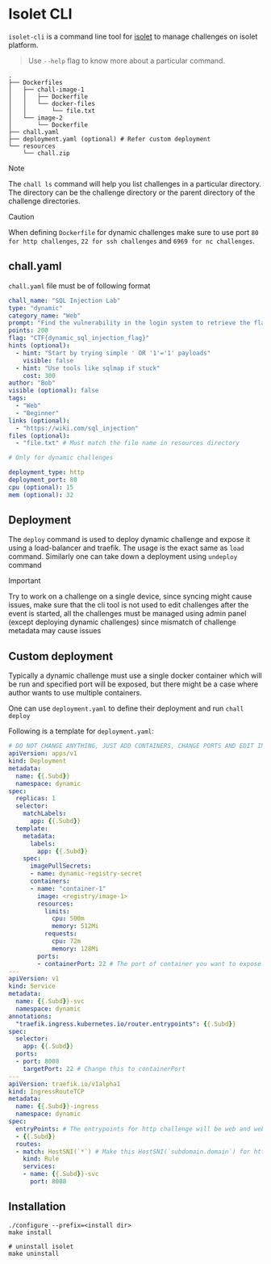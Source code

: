 # Isolet CLI

`isolet-cli` is a command line tool for [isolet](https://github.com/thealpha16/isolet) to manage challenges on isolet platform. 

> Use `--help` flag to know more about a particular command.

```
.
├── Dockerfiles
│   ├── chall-image-1
│   │   ├── Dockerfile
│   │   └── docker-files
│   │       └── file.txt
│   └── image-2
│       └── Dockerfile
├── chall.yaml
├── deployment.yaml (optional) # Refer custom deployment
└── resources
    └── chall.zip
```

> [!NOTE]
> The `chall ls` command will help you list challenges in a particular directory. The directory can be the challenge directory or the parent directory of the challenge directories.

> [!CAUTION]
> When defining `Dockerfile` for dynamic challenges make sure to use port `80 for http challenges`, `22 for ssh challenges` and `6969 for nc challenges`.


## chall.yaml
`chall.yaml` file must be of following format

```yaml
chall_name: "SQL Injection Lab"
type: "dynamic"
category_name: "Web"
prompt: "Find the vulnerability in the login system to retrieve the flag."
points: 200
flag: "CTF{dynamic_sql_injection_flag}"
hints (optional):
  - hint: "Start by trying simple ' OR '1'='1' payloads"
    visible: false
  - hint: "Use tools like sqlmap if stuck"
    cost: 300
author: "Bob"
visible (optional): false
tags:
  - "Web"
  - "Beginner"
links (optional):
  - "https://wiki.com/sql_injection"
files (optional):
  - "file.txt" # Must match the file name in resources directory

# Only for dynamic challenges

deployment_type: http
deployment_port: 80
cpu (optional): 15
mem (optional): 32
```

## Deployment
The `deploy` command is used to deploy dynamic challenge and expose it using a load-balancer and traefik. The usage is the exact same as  `load` command.
Similarly one can take down a deployment using `undeploy` command

> [!IMPORTANT]
> Try to work on a challenge on a single device, since syncing might cause issues, make sure that the cli tool is not used to edit challenges after the event is started, all the challenges must be managed using admin panel (except deploying dynamic challenges) since mismatch of challenge metadata may cause issues 

## Custom deployment
Typically a dynamic challenge must use a single docker container which will be run and specified port will be exposed, but there might be a case where author wants to use multiple containers.

One can use `deployment.yaml` to define their deployment and run `chall deploy`

Following is a template for `deployment.yaml`:
```yaml
# DO NOT CHANGE ANYTHING, JUST ADD CONTAINERS, CHANGE PORTS AND EDIT INGRESS SPECS
apiVersion: apps/v1
kind: Deployment
metadata:
  name: {{.Subd}}
  namespace: dynamic
spec:
  replicas: 1
  selector:
    matchLabels:
      app: {{.Subd}}
  template:
    metadata:
      labels:
        app: {{.Subd}}
    spec:
      imagePullSecrets:
      - name: dynamic-registry-secret
      containers:
      - name: "container-1"
        image: <registry/image-1>
        resources:
          limits:
            cpu: 500m
            memory: 512Mi
          requests:
            cpu: 72m
            memory: 128Mi
        ports:
        - containerPort: 22 # The port of container you want to expose
---
apiVersion: v1
kind: Service
metadata:
  name: {{.Subd}}-svc
  namespace: dynamic
annotations:
  "traefik.ingress.kubernetes.io/router.entrypoints": {{.Subd}}
spec:
  selector:
    app: {{.Subd}}
  ports:
  - port: 8008
    targetPort: 22 # Change this to containerPort
---
apiVersion: traefik.io/v1alpha1
kind: IngressRouteTCP
metadata:
  name: {{.Subd}}-ingress
  namespace: dynamic
spec:
  entryPoints: # The entrypoints for http challenge will be web and websecure
  - {{.Subd}}
  routes:
  - match: HostSNI(`*`) # Make this HostSNI(`subdomain.domain`) for http challenges
    kind: Rule
    services:
    - name: {{.Subd}}-svc
      port: 8008
```

## Installation
```
./configure --prefix=<install dir>
make install

# uninstall isolet
make uninstall
```
